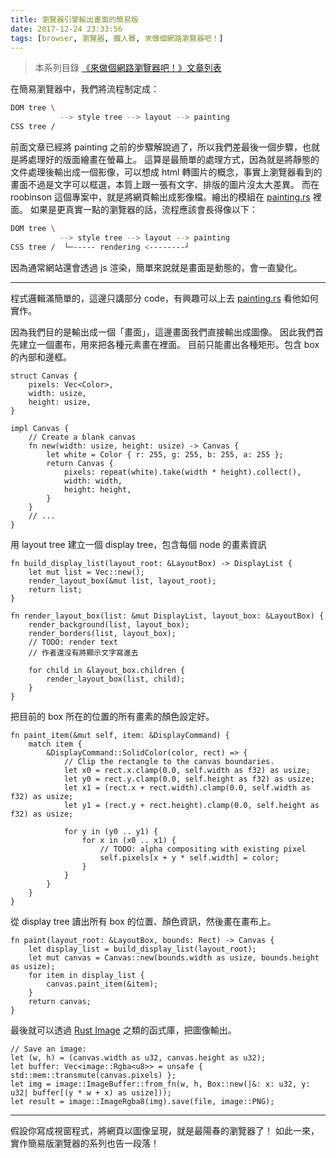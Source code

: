 ```yaml
---
title: 瀏覽器引擎輸出畫面的簡易版
date: 2017-12-24 23:33:56
tags: [browser, 瀏覽器, 鐵人賽, 來做個網路瀏覽器吧！]
---
```

> 本系列目錄 [《來做個網路瀏覽器吧！》文章列表](/post/2018/02/browser/browser_series_33/)


                    
在簡易瀏覽器中，我們將流程制定成：
```sh
DOM tree \
           --> style tree --> layout --> painting
CSS tree /
```
前面文章已經將 painting 之前的步驟解說過了，所以我們差最後一個步驟，也就是將處理好的版面繪畫在螢幕上。
這算是最簡單的處理方式，因為就是將靜態的文件處理後輸出成一個影像，可以想成 html 轉圖片的概念，事實上瀏覽器看到的畫面不過是文字可以框選，本質上跟一張有文字、排版的圖片沒太大差異。
而在 roobinson 這個專案中，就是將網頁輸出成影像檔。繪出的模組在 [painting.rs](https://github.com/mbrubeck/robinson/blob/master/src/painting.rs) 裡面。
如果是更真實一點的瀏覽器的話，流程應該會長得像以下：
```sh
DOM tree \
           --> style tree --> layout --> painting
CSS tree /  └─----- rendering <--------┘
```
因為通常網站還會透過 js 渲染，簡單來說就是畫面是動態的，會一直變化。

---
程式邏輯滿簡單的，這邊只講部分 code，有興趣可以上去 [painting.rs](https://github.com/mbrubeck/robinson/blob/master/src/painting.rs) 看他如何實作。

因為我們目的是輸出成一個「畫面」，這邊畫面我們直接輸出成圖像。
因此我們首先建立一個畫布，用來把各種元素畫在裡面。
目前只能畫出各種矩形。包含 box 的內部和邊框。
```
struct Canvas {
    pixels: Vec<Color>,
    width: usize,
    height: usize,
}

impl Canvas {
    // Create a blank canvas
    fn new(width: usize, height: usize) -> Canvas {
        let white = Color { r: 255, g: 255, b: 255, a: 255 };
        return Canvas {
            pixels: repeat(white).take(width * height).collect(),
            width: width,
            height: height,
        }
    }
    // ...
}
```
用 layout tree 建立一個 display tree，包含每個 node 的畫素資訊
```
fn build_display_list(layout_root: &LayoutBox) -> DisplayList {
    let mut list = Vec::new();
    render_layout_box(&mut list, layout_root);
    return list;
}

fn render_layout_box(list: &mut DisplayList, layout_box: &LayoutBox) {
    render_background(list, layout_box);
    render_borders(list, layout_box);
    // TODO: render text
    // 作者還沒有將顯示文字寫進去

    for child in &layout_box.children {
        render_layout_box(list, child);
    }
}
```

把目前的 box 所在的位置的所有畫素的顏色設定好。
```
fn paint_item(&mut self, item: &DisplayCommand) {
    match item {
        &DisplayCommand::SolidColor(color, rect) => {
            // Clip the rectangle to the canvas boundaries.
            let x0 = rect.x.clamp(0.0, self.width as f32) as usize;
            let y0 = rect.y.clamp(0.0, self.height as f32) as usize;
            let x1 = (rect.x + rect.width).clamp(0.0, self.width as f32) as usize;
            let y1 = (rect.y + rect.height).clamp(0.0, self.height as f32) as usize;

            for y in (y0 .. y1) {
                for x in (x0 .. x1) {
                    // TODO: alpha compositing with existing pixel
                    self.pixels[x + y * self.width] = color;
                }
            }
        }
    }
}
```

從 display tree 讀出所有 box 的位置、顏色資訊，然後畫在畫布上。
```
fn paint(layout_root: &LayoutBox, bounds: Rect) -> Canvas {
    let display_list = build_display_list(layout_root);
    let mut canvas = Canvas::new(bounds.width as usize, bounds.height as usize);
    for item in display_list {
        canvas.paint_item(&item);
    }
    return canvas;
}
```

最後就可以透過 [Rust Image](https://github.com/PistonDevelopers/image/) 之類的函式庫，把圖像輸出。
```
// Save an image:
let (w, h) = (canvas.width as u32, canvas.height as u32);
let buffer: Vec<image::Rgba<u8>> = unsafe { std::mem::transmute(canvas.pixels) };
let img = image::ImageBuffer::from_fn(w, h, Box::new(|&: x: u32, y: u32| buffer[(y * w + x) as usize]));
let result = image::ImageRgba8(img).save(file, image::PNG);
```

---
假設你寫成視窗程式，將網頁以圖像呈現，就是最陽春的瀏覽器了！
如此一來，實作簡易版瀏覽器的系列也告一段落！

